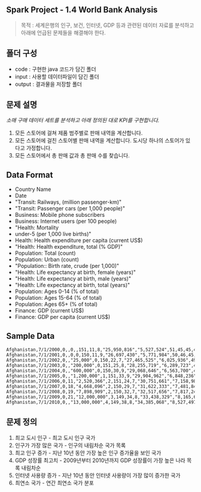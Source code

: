 ## Spark Project - 1.4 World Bank Analysis
> 목적 : 세계은행의 인구, 보건, 인터넷, GDP 등과 관련된 데이터 자료를 분석하고 아래에 언급된 문제들을 해결해야 한다.

## 폴더 구성
- code : 구현한 java 코드가 담긴 폴더
- input : 사용할 데이터파일이 담긴 폴더
- output : 결과물을 저장할 폴더

## 문제 설명
*소매 구매 데이터 세트를 분석하고 아래 정의된 대로 KPI를 구현합니다.*

1. 모든 스토어에 걸쳐 제품 범주별로 판매 내역을 계산합니다.
2. 모든 스토어에 걸친 스토어별 판매 내역을 계산합니다. 도시당 하나의 스토어가 있다고 가정합니다.
3. 모든 스토어에서 총 판매 값과 총 판매 수를 찾습니다.

## Data Format

+ Country Name
+ Date
+ "Transit: Railways, (million passenger-km)"
+ "Transit: Passenger cars (per 1,000 people)"
+ Business: Mobile phone subscribers
+ Business: Internet users (per 100 people)
+ "Health: Mortality
+ under-5 (per 1,000 live births)"
+ Health: Health expenditure per capita (current US$)
+ "Health: Health expenditure, total (% GDP)"
+ Population: Total (count)
+ Population: Urban (count)
+ "Population:: Birth rate, crude (per 1,000)"
+ "Health: Life expectancy at birth, female (years)"
+ "Health: Life expectancy at birth, male (years)"
+ "Health: Life expectancy at birth, total (years)"
+ Population: Ages 0-14 (% of total)
+ Population: Ages 15-64 (% of total)
+ Population: Ages 65+ (% of total)
+ Finance: GDP (current US$)
+ Finance: GDP per capita (current US$)

## Sample Data
```
Afghanistan,7/1/2000,0,,0,,151,11,8,"25,950,816","5,527,524",51,45,45,45,48,50,2,,
Afghanistan,7/1/2001,0,,0,0,150,11,9,"26,697,430","5,771,984",50,46,45,46,48,50,2,"2,461,666,315",92
Afghanistan,7/1/2002,0,,"25,000",0,150,22,7,"27,465,525","6,025,936",49,46,46,46,48,50,2,"4,338,907,579",158
Afghanistan,7/1/2003,0,,"200,000",0,151,25,8,"28,255,719","6,289,723",48,46,46,46,48,50,2,"4,766,127,272",169
Afghanistan,7/1/2004,0,,"600,000",0,150,30,9,"29,068,646","6,563,700",47,46,46,46,48,50,2,"5,704,202,651",196
Afghanistan,7/1/2005,0,,"1,200,000",1,151,33,9,"29,904,962","6,848,236",47,47,47,47,48,50,2,"6,814,753,581",228
Afghanistan,7/1/2006,0,11,"2,520,366",2,151,24,7,"30,751,661","7,158,987",46,47,47,47,48,50,2,"7,721,931,671",251
Afghanistan,7/1/2007,0,18,"4,668,096",2,150,29,7,"31,622,333","7,481,844",45,47,47,47,47,50,2,"9,707,373,721",307
Afghanistan,7/1/2008,0,19,"7,898,909",2,150,32,7,"32,517,656","7,817,245",45,48,47,48,47,51,2,"11,940,296,131",367
Afghanistan,7/1/2009,0,21,"12,000,000",3,149,34,8,"33,438,329","8,165,640",44,48,48,48,47,51,2,"14,213,670,485",425
Afghanistan,7/1/2010,0,,"13,000,000",4,149,38,8,"34,385,068","8,527,497",44,48,48,48,46,51,2,"17,243,112,604",501
```

## 문제 정의
1. 최고 도시 인구 - 최고 도시 인구 국가
2. 인구가 가장 많은 국가 - 인구의 내림차순 국가 목록
3. 최고 인구 증가 - 지난 10년 동안 가장 높은 인구 증가율을 보인 국가
4. GDP 성장률 최고치 - 2009년부터 2010년까지 GDP 성장률이 가장 높은 나라 목록 내림차순
5. 인터넷 사용량 증가 - 지난 10년 동안 인터넷 사용량이 가장 많이 증가한 국가
6. 최연소 국가 - 연간 최연소 국가 분포

